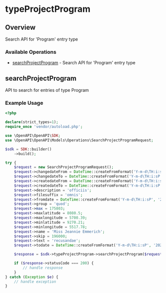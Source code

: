 # typeProjectProgram

## Overview

Search API for 'Program' entry type

### Available Operations

* [searchProjectProgram](#searchprojectprogram) - Search API for 'Program' entry type

## searchProjectProgram

API to search for entries of type Program

### Example Usage

```php
<?php

declare(strict_types=1);
require_once 'vendor/autoload.php';

use \OpenAPI\OpenAPI\SDK;
use \OpenAPI\OpenAPI\Models\Operations\SearchProjectProgramRequest;

$sdk = SDK::builder()
    ->build();

try {
    $request = new SearchProjectProgramRequest();
    $request->changedateFrom = DateTime::createFromFormat('Y-m-d\TH:i:sP', '2022-08-26T00:43:51.707Z');
    $request->changedateTo = DateTime::createFromFormat('Y-m-d\TH:i:sP', '2022-08-03T10:39:43.179Z');
    $request->createdateFrom = DateTime::createFromFormat('Y-m-d\TH:i:sP', '2022-02-27T01:33:10.149Z');
    $request->createdateTo = DateTime::createFromFormat('Y-m-d\TH:i:sP', '2022-06-24T01:33:58.896Z');
    $request->description = 'officiis';
    $request->filesuffix = 'omnis';
    $request->fromdate = DateTime::createFromFormat('Y-m-d\TH:i:sP', '2022-08-22T15:30:12.306Z');
    $request->group = 'quod';
    $request->max = 175803;
    $request->maxlatitude = 8080.5;
    $request->maxlongitude = 5700.39;
    $request->minlatitude = 9270.21;
    $request->minlongitude = 5517.78;
    $request->name = 'Miss Jeannie Emmerich';
    $request->skip = 196000;
    $request->text = 'recusandae';
    $request->todate = DateTime::createFromFormat('Y-m-d\TH:i:sP', '2022-10-05T04:08:05.701Z');

    $response = $sdk->typeProjectProgram->searchProjectProgram($request);

    if ($response->statusCode === 200) {
        // handle response
    }
} catch (Exception $e) {
    // handle exception
}
```
